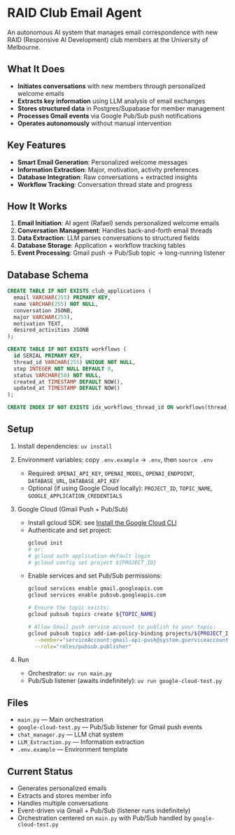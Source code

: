 # RAID Club Email Agent

An autonomous AI system that manages email correspondence with new RAID (Responsive AI Development) club members at the University of Melbourne.

## What It Does

- **Initiates conversations** with new members through personalized welcome emails
- **Extracts key information** using LLM analysis of email exchanges
- **Stores structured data** in Postgres/Supabase for member management
- **Processes Gmail events** via Google Pub/Sub push notifications
- **Operates autonomously** without manual intervention

## Key Features

- **Smart Email Generation**: Personalized welcome messages
- **Information Extraction**: Major, motivation, activity preferences
- **Database Integration**: Raw conversations + extracted insights
- **Workflow Tracking**: Conversation thread state and progress

## How It Works

1. **Email Initiation**: AI agent (Rafael) sends personalized welcome emails
2. **Conversation Management**: Handles back-and-forth email threads
3. **Data Extraction**: LLM parses conversations to structured fields
4. **Database Storage**: Application + workflow tracking tables
5. **Event Processing**: Gmail push → Pub/Sub topic → long-running listener

## Database Schema

```sql
CREATE TABLE IF NOT EXISTS club_applications (
  email VARCHAR(255) PRIMARY KEY,
  name VARCHAR(255) NOT NULL,
  conversation JSONB,
  major VARCHAR(255),
  motivation TEXT,
  desired_activities JSONB
);

CREATE TABLE IF NOT EXISTS workflows (
  id SERIAL PRIMARY KEY,
  thread_id VARCHAR(255) UNIQUE NOT NULL,
  step INTEGER NOT NULL DEFAULT 0,
  status VARCHAR(50) NOT NULL,
  created_at TIMESTAMP DEFAULT NOW(),
  updated_at TIMESTAMP DEFAULT NOW()
);

CREATE INDEX IF NOT EXISTS idx_workflows_thread_id ON workflows(thread_id);
```

## Setup

1. Install dependencies: `uv install`

2. Environment variables: copy `.env.example` → `.env`, then `source .env`
   - Required: `OPENAI_API_KEY`, `OPENAI_MODEL`, `OPENAI_ENDPOINT`, `DATABASE_URL`, `DATABASE_API_KEY`
   - Optional (if using Google Cloud locally): `PROJECT_ID`, `TOPIC_NAME`, `GOOGLE_APPLICATION_CREDENTIALS`

3. Google Cloud (Gmail Push + Pub/Sub)
   - Install gcloud SDK: see [Install the Google Cloud CLI](https://cloud.google.com/sdk/docs/install)
   - Authenticate and set project:
     ```bash
     gcloud init
     # or:
     # gcloud auth application-default login
     # gcloud config set project ${PROJECT_ID}
     ```
   - Enable services and set Pub/Sub permissions:
     ```bash
     gcloud services enable gmail.googleapis.com
     gcloud services enable pubsub.googleapis.com

     # Ensure the topic exists:
     gcloud pubsub topics create ${TOPIC_NAME}

     # Allow Gmail push service account to publish to your topic:
     gcloud pubsub topics add-iam-policy-binding projects/${PROJECT_ID}/topics/${TOPIC_NAME} \
       --member="serviceAccount:gmail-api-push@system.gserviceaccount.com" \
       --role="roles/pubsub.publisher"
     ```

4. Run
   - Orchestrator: `uv run main.py`
   - Pub/Sub listener (awaits indefinitely): `uv run google-cloud-test.py`

## Files

- `main.py` — Main orchestration
- `google-cloud-test.py` — Pub/Sub listener for Gmail push events
- `chat_manager.py` — LLM chat system
- `LLM_Extraction.py` — Information extraction
- `.env.example` — Environment template

## Current Status

- Generates personalized emails
- Extracts and stores member info
- Handles multiple conversations
- Event-driven via Gmail + Pub/Sub (listener runs indefinitely)
- Orchestration centered on `main.py` with Pub/Sub handled by `google-cloud-test.py`
